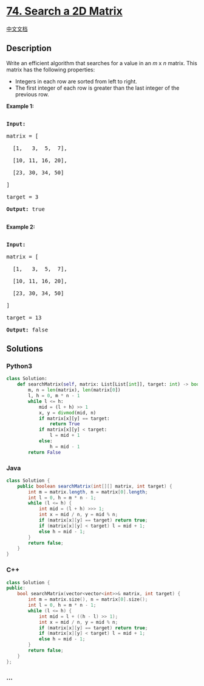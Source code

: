 # [74. Search a 2D Matrix](https://leetcode.com/problems/search-a-2d-matrix)

[中文文档](/solution/0000-0099/0074.Search%20a%202D%20Matrix/README.md)

## Description

<p>Write an efficient algorithm that searches for a value in an <em>m</em> x <em>n</em> matrix. This matrix has the following properties:</p>

<ul>
    <li>Integers in each row are sorted from left to right.</li>
    <li>The first integer of each row is greater than the last integer of the previous row.</li>
</ul>

<p><strong>Example 1:</strong></p>

<pre>

<strong>Input:</strong>

matrix = [

  [1,   3,  5,  7],

  [10, 11, 16, 20],

  [23, 30, 34, 50]

]

target = 3

<strong>Output:</strong> true

</pre>

<p><strong>Example 2:</strong></p>

<pre>

<strong>Input:</strong>

matrix = [

  [1,   3,  5,  7],

  [10, 11, 16, 20],

  [23, 30, 34, 50]

]

target = 13

<strong>Output:</strong> false</pre>

## Solutions

<!-- tabs:start -->

### **Python3**

```python
class Solution:
    def searchMatrix(self, matrix: List[List[int]], target: int) -> bool:
        m, n = len(matrix), len(matrix[0])
        l, h = 0, m * n - 1
        while l <= h:
            mid = (l + h) >> 1
            x, y = divmod(mid, n)
            if matrix[x][y] == target:
                return True
            if matrix[x][y] < target:
                l = mid + 1
            else:
                h = mid - 1
        return False
```

### **Java**

```java
class Solution {
    public boolean searchMatrix(int[][] matrix, int target) {
        int m = matrix.length, n = matrix[0].length;
        int l = 0, h = m * n - 1;
        while (l <= h) {
            int mid = (l + h) >>> 1;
            int x = mid / n, y = mid % n;
            if (matrix[x][y] == target) return true;
            if (matrix[x][y] < target) l = mid + 1;
            else h = mid - 1;
        }
        return false;
    }
}
```

### **C++**

```cpp
class Solution {
public:
    bool searchMatrix(vector<vector<int>>& matrix, int target) {
        int m = matrix.size(), n = matrix[0].size();
        int l = 0, h = m * n - 1;
        while (l <= h) {
            int mid = l + ((h - l) >> 1);
            int x = mid / n, y = mid % n;
            if (matrix[x][y] == target) return true;
            if (matrix[x][y] < target) l = mid + 1;
            else h = mid - 1;
        }
        return false;
    }
};
```

### **...**

```

```

<!-- tabs:end -->

